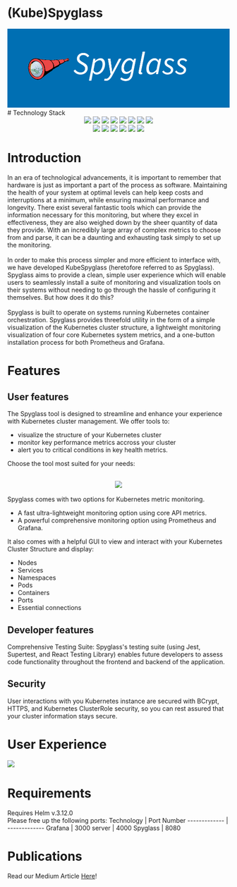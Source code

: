 # (Kube)Spyglass
<img src = "./Media/Spyglass.png">
# Technology Stack 
<div align="center">
  <img src='https://img.shields.io/badge/node-red?style=for-the-badge&logo=nodedotjs&logoColor=white&color=green'/>
  <img src='https://img.shields.io/badge/javascript-yellow?style=for-the-badge&logo=javascript&logoColor=white&color=yellow'/>
  <img src='https://img.shields.io/badge/react-js?style=for-the-badge&logo=react&logoColor=white&color=black'/>
  <img src='https://img.shields.io/badge/react%20router-red?style=for-the-badge&logo=reactrouter&logoColor=white&color=rgb(255%2C%2025%2C%2025)'/>
  <img src='https://img.shields.io/badge/Kubernetes-green?style=for-the-badge&logo=kubernetes&logoColor=white&color=blue'>
  <img src='https://img.shields.io/badge/Docker-blue?style=for-the-badge&logo=docker&logoColor=white&color=rgb(57%2C%20199%2C%20204)'/>
  <img src='https://img.shields.io/badge/Express-black?style=for-the-badge&logo=express&logoColor=white&color=black)
  <img src='https://img.shields.io/badge/React%20Router-red?style=for-the-badge&logo=reactrouter&logoColor=white&color=red'/>
  <img src='https://img.shields.io/badge/Jest-purple?style=for-the-badge&logo=jest'/>
  <br>
  <img src='https://img.shields.io/badge/Prometheus-orange?style=for-the-badge&logo=prometheus&logoColor=white'/>
  <img src="https://img.shields.io/badge/PromQL-black?style=for-the-badge&logo=prometheus&logoColor=white">
  <img src='https://img.shields.io/badge/Grafana-black?style=for-the-badge&logo=grafana&logoColor=orange'/>
  <img src='https://img.shields.io/badge/Helm-blue?style=for-the-badge&logo=helm&logoColor=white'/>
  <img src="https://img.shields.io/badge/MongoDB-green?style=for-the-badge&logo=mongodb&logoColor=white">
  <img src="https://img.shields.io/badge/brcypt-blue?style=for-the-badge&color=purple">
</div>

# Introduction
In an era of technological advancements, it is important to remember that hardware is just as important a part of the process as software. Maintaining the health of your system at optimal levels can help keep costs and interruptions at a minimum, while ensuring maximal performance and longevity. There exist several fantastic tools which can provide the information necessary for this monitoring, but where they excel in effectiveness, they are also weighed down by the sheer quantity of data they provide. With an incredibly large array of complex metrics to choose from and parse, it can be a daunting and exhausting task simply to set up the monitoring. 
<br>
<br>
In order to make this process simpler and more efficient to interface with, we have developed KubeSpyglass (heretofore referred to as Spyglass). Spyglass aims to provide a clean, simple user experience which will enable users to seamlessly install a suite of monitoring and visualization tools on their systems without needing to go through the hassle of configuring it themselves. But how does it do this?
<br>
<br>
Spyglass is built to operate on systems running Kubernetes container orchestration. Spyglass provides threefold utility in the form of a simple visualization of the Kubernetes cluster structure, a lightweight monitoring visualization of four core Kubernetes system metrics, and a one-button installation process for both Prometheus and Grafana.


# Features
## User features

The Spyglass tool is designed to streamline and enhance your experience with Kubernetes cluster management. We offer tools to:
* visualize the structure of your Kubernetes cluster
* monitor key performance metrics accross your cluster 
* alert you to critical conditions in key health metrics. 

Choose the tool most suited for your needs: 
<br>
<br>
<div align = "center">
  <img src = "https://static.wikia.nocookie.net/pirates/images/c/cd/AWEJackBarbossaTelescopePromo.jpg/revision/latest?cb=20130424213705">
</div>

Spyglass comes with two options for Kubernetes metric monitoring. 
* A fast ultra-lightweight monitoring option using core API metrics. 
* A powerful comprehensive monitoring option using Prometheus and Grafana. 

It also comes with a helpful GUI to view and interact with your Kubernetes Cluster Structure and display:
* Nodes
* Services
* Namespaces
* Pods
* Containers 
* Ports
* Essential connections

## Developer features
Comprehensive Testing Suite: Spyglass's testing suite (using Jest, Supertest, and React Testing Library) enables future developers to assess code functionality throughout the frontend and backend of the application.

## Security
User interactions with you Kubernetes instance are secured with BCrypt, HTTPS, and Kubernetes ClusterRole security, so you can rest assured that your cluster information stays secure.

# User Experience 

<img src = "./Media/graphs.gif">

# Requirements
Requires Helm v.3.12.0 <br>
Please free up the following ports:
Technology  | Port Number
------------- | -------------
Grafana  | 3000
server | 4000
Spyglass  | 8080

# Publications
Read our Medium Article [Here]('')!